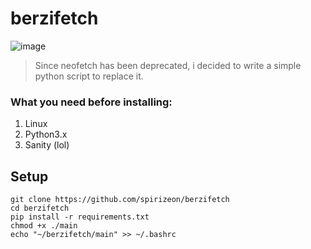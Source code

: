 # berzifetch
![image](https://github.com/Spirizeon/berzifetch/assets/123345456/f4f326a5-0175-472b-8cdc-898249a72624)

> Since neofetch has been deprecated, i decided to write a simple python script to replace it.

### What you need before installing:
1. Linux
2. Python3.x
3. Sanity (lol)

## Setup
```
git clone https://github.com/spirizeon/berzifetch
cd berzifetch
pip install -r requirements.txt
chmod +x ./main
echo "~/berzifetch/main" >> ~/.bashrc
```
